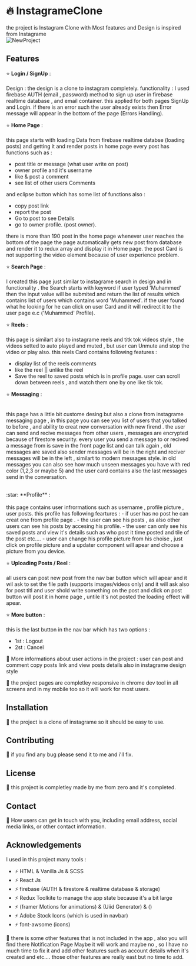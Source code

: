 #  :fire: InstagrameClone

the project is Instagram Clone with Most features and Design is inspired from Instagrame
<br/>
![NewProject](https://user-images.githubusercontent.com/130691762/236223751-63f8f160-a308-43bd-8839-606ad2335a07.png)
<br/>
## Features

:star: **Login / SignUp** : <br/><br/>
Design : the design is a clone to instagram completely.
functionality : I used firebase AUTH (email , password) method to sign up user in firebase realtime database , and email container.
this applied for both pages SignUp and Login.
if there is an error such the user already exists then Error message will appear in the bottom of the page (Errors Handling).



:star: **Home Page** : <br/><br/>
this page starts with loading Data from firebase realtime databse (loading posts) and getting it and render posts in home page 
every post has functions such as : 
- post title or message (what user write on post)
- owner  profile and it's username
- like & post a comment
- see list of other users Comments

and eclipse button which has some list of functions also  : 
- copy post link
- report the post
- Go to post to see Details
- go to owner profile. (post owner).

there is more than 190 post in the home page whenever user reaches the bottom of the page the page automatically gets new post from database and render it to redux array and display it in Home page.
the post Card is not supporting the video element because of user experience problem.

:star: **Search Page** : <br/><br/>
I created this page just similar to instagrame search in design and in functionality .
the Search starts with keyword if user typed 'Muhammed' then the input value will be submited and return the list of results which contains list of users which contains word 'Muhammed'.
if the user found what he looking for he can click on user Card and it will redirect it to the user page e.c ('Muhammed' Profile).

 :star: **Reels** : <br/><br/>
 this page is similart also to instagrame reels and titk tok videos style , the videos setted to auto played and muted , but user can Unmute and stop the video or play also.
 this reels Card contains following features : 
 - display list of the reels comments 
 - like the reel || unlike the reel
 - Save the reel to saved posts which is in profile page.
user can scroll down between reels , and watch them one by one like tik tok.
 
:star: **Messaging** : <br/><br/>

this page has a little bit custome desing but also a clone from instagrame messaging page  , in this page you can see you list of users that you talked to before , and ability to creat new conversation with new firend .
the user can send and recive messages from other users , messages are encrypted because of firestore security.
every user you send a message to or recived a message from is save in the front page list and can talk again , old messages are saved also sender messages will be in the right and reciver messages will be in the left , similart to modern messages style.
in old messages you can also see how much unseen messages you have with red color (1,2,3 or maybe 5)
and the user card contains also the last messages send in the conversation.

<br/>
:star: **Profile** :  <br/><br/>
this page contains user infrormations such as username , profile picture , user posts.
this profile has following feartures  : 
- if user has no post he can creat one from profile page .
- the user can see his posts , as also other users can see his posts by accesing his profile.
- the user can only see his saved posts and view it's details such as who post it time posted and tile of the post etc....
- user can change his profile picture from his choise , just click on profile picture and a updater component will apear and choose a picture from you device.

:star: **Uploading Posts / Reel** : <br/><br/>
all users can post new post from the nav bar button which will apear and it wil ask to set the file path (supports images/videos only) and it will ask also for post titl and user shold write something on the post and click on post button will post it in home page ,
untile it's not posted the loading effect will apear.

:star: **More button** : <br/><br/>
this is the last button in the nav bar which has two options : 
- 1st : Logout
- 2st : Cancel

:dash: More informations about user actions in the project : 
user can post and comment copy posts link and view posts details also in instagrame design style


:dash: the project pages are completley responsive in chrome dev tool in all screens and in my mobile too so it will work for most users.


## Installation

:dash: the project is a clone of instagrame so it should be easy to use.


## Contributing

:dash: if you find any bug please send it to me and i'll fix.

## License
:dash: this project is completley made by me from zero and it's completed.


## Contact

:dash: How users can get in touch with you, including email address, social media links, or other contact information.

## Acknowledgements

I used in this project many tools :

- :zap: HTML  & Vanilla Js & SCSS
- :zap: React Js 
- :zap: firebase (AUTH & firestore & realtime database & storage)
- :zap: Redux Toolkite to manage the app state because it's a bit large
- :zap: (framer Motions for animations) & (Uiid Generator) & ()
- :zap: Adobe Stock Icons (which is used in navbar)
- :zap: font-awsome (icons)

:dash: there is some other features that is not included in the app , also you will find there Notification Page Maybe it will work and maybe no , so I have no much time to fix it and add other features such as account details when it's created and etc....
those other features are really east but no time to add.
